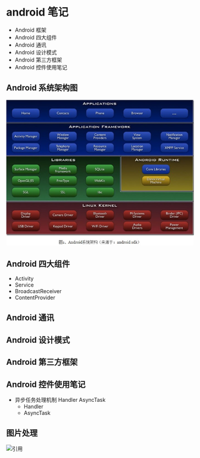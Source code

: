 # android 笔记
  - Android 框架
  - Android 四大组件
  - Android 通讯
  - Android 设计模式
  - Android 第三方框架
  - Android 控件使用笔记


## Android 系统架构图
![](https://github.com/dongpeng123/dongpeng/blob/master/Android_Notes/Android%E7%B3%BB%E7%BB%9F%E6%9E%B6%E6%9E%84.jpg)

## Android 四大组件
  - Activity
  - Service
  - BroadcastReceiver
  - ContentProvider
  
## Android 通讯

## Android 设计模式

## Android 第三方框架

## Android 控件使用笔记

  - 异步任务处理机制 Handler  AsyncTask
    - Handler 
    - AsyncTask

## 图片处理
   ![引用](https://blog.csdn.net/lmj623565791/article/details/49300989/)
